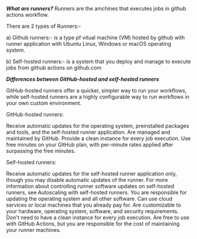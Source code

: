 ***What are runners?***
Runners are the amchines that executes jobs in github actions workflow.

There are 2 types of Runners:-

a) Github runners:- is a type pf vitual machine (VM) hosted by github with runner application with Ubuntu Linux, Windows or macOS operating system.

b) Self-hosted runners:- is a system that you deploy and manage to execute jobs from github actions on github.com


***Differences between GitHub-hosted and self-hosted runners***

GitHub-hosted runners offer a quicker, simpler way to run your workflows, while self-hosted runners are a highly configurable way to run workflows in your own custom environment.

GitHub-hosted runners:

Receive automatic updates for the operating system, preinstalled packages and tools, and the self-hosted runner application.
Are managed and maintained by GitHub.
Provide a clean instance for every job execution.
Use free minutes on your GitHub plan, with per-minute rates applied after surpassing the free minutes.

Self-hosted runners:

Receive automatic updates for the self-hosted runner application only, though you may disable automatic updates of the runner. For more information about controlling runner software updates on self-hosted runners, see Autoscaling with self-hosted runners. You are responsible for updating the operating system and all other software.
Can use cloud services or local machines that you already pay for.
Are customizable to your hardware, operating system, software, and security requirements.
Don't need to have a clean instance for every job execution.
Are free to use with GitHub Actions, but you are responsible for the cost of maintaining your runner machines.

